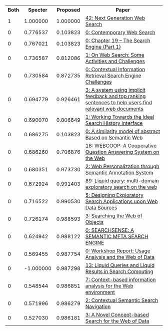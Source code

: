 <html><table><tr>
<th>Both</th>
<th>Specter</th>
<th>Proposed</th>
<th>Paper</th>
</tr>
<tr>
<td>1</td>
<td>1.000000</td>
<td>1.000000</td>
<td><a href="https://www.semanticscholar.org/paper/a5b2bb5a761c379472e4ff9ad3cca894763e3107">42: Next Generation Web Search</a></td>
</tr>
<tr>
<td>0</td>
<td>0.776537</td>
<td>0.103823</td>
<td><a href="https://www.semanticscholar.org/paper/b204767236c64f65ea87e258c9b24e9f4694b50b">0: Contemporary Web Search</a></td>
</tr>
<tr>
<td>0</td>
<td>0.767021</td>
<td>0.103823</td>
<td><a href="https://www.semanticscholar.org/paper/803f3782871f3f17f0c8f99eddc99eb62518b728">0: Chapter 19 – The Search Engine (Part 1)</a></td>
</tr>
<tr>
<td>0</td>
<td>0.736587</td>
<td>0.812086</td>
<td><a href="https://www.semanticscholar.org/paper/79e1ba9e22564424a9a96719bbf95fa50dc77dc5">1: On Web Search: Some Activities and Challenges</a></td>
</tr>
<tr>
<td>0</td>
<td>0.730584</td>
<td>0.872735</td>
<td><a href="https://www.semanticscholar.org/paper/642652853daa74bb4ab30e53bbc28b04ace45afb">0: Contextual Information Retrieval Search Engine Challenges</a></td>
</tr>
<tr>
<td>0</td>
<td>0.694779</td>
<td>0.926461</td>
<td><a href="https://www.semanticscholar.org/paper/be1fcb874bc8823169d7309e4a989b1d44e88acd">3: A system using implicit feedback and top ranking sentences to help users find relevant web documents</a></td>
</tr>
<tr>
<td>0</td>
<td>0.690070</td>
<td>0.806649</td>
<td><a href="https://www.semanticscholar.org/paper/64bd991d248f44f9cb8d2976b22b74742eab3c0e">1: Working Towards the Ideal Search History Interface</a></td>
</tr>
<tr>
<td>0</td>
<td>0.686275</td>
<td>0.103823</td>
<td><a href="https://www.semanticscholar.org/paper/af2fe297db82b0582650650938452972d4fc0b71">0: A similarity model of abstract Based on Semantic Web</a></td>
</tr>
<tr>
<td>0</td>
<td>0.686260</td>
<td>0.706876</td>
<td><a href="https://www.semanticscholar.org/paper/80a04335364c08709828f5b1d6e7c7d6197128cf">18: WEBCOOP: A Cooperative Question Answering System on the Web</a></td>
</tr>
<tr>
<td>0</td>
<td>0.680351</td>
<td>0.973730</td>
<td><a href="https://www.semanticscholar.org/paper/a47b33ff7b53ae22a8c82710cc11d70b75aaab90">2: Web Personalization through Semantic Annotation System</a></td>
</tr>
<tr>
<td>0</td>
<td>0.672924</td>
<td>0.991403</td>
<td><a href="https://www.semanticscholar.org/paper/481c92253ee3f7158a3fcb0d9e85b31a2f8b0094">89: Liquid query: multi-domain exploratory search on the web</a></td>
</tr>
<tr>
<td>0</td>
<td>0.716522</td>
<td>0.990530</td>
<td><a href="https://www.semanticscholar.org/paper/827ca7820ddbf7f38de9626bbdc520633c00355a">5: Designing Exploratory Search Applications upon Web Data Sources</a></td>
</tr>
<tr>
<td>0</td>
<td>0.726174</td>
<td>0.988593</td>
<td><a href="https://www.semanticscholar.org/paper/409ca14977379cf0276191e9a7bd1620c008084e">3: Searching the Web of Objects</a></td>
</tr>
<tr>
<td>0</td>
<td>0.624942</td>
<td>0.988122</td>
<td><a href="https://www.semanticscholar.org/paper/a933ad3db362dbf802aea767dd61117207afac66">0: SEARCHSENSE: A SEMANTIC META SEARCH ENGINE</a></td>
</tr>
<tr>
<td>0</td>
<td>0.569455</td>
<td>0.987754</td>
<td><a href="https://www.semanticscholar.org/paper/e56ea3d737efdb0d001636202b171055110b4d41">0: Workshop Report: Usage Analysis and the Web of Data</a></td>
</tr>
<tr>
<td>0</td>
<td>-1.000000</td>
<td>0.987298</td>
<td><a href="https://www.semanticscholar.org/paper/25d6539c3c01df60a5b62690ac1c8004a5d2117f">13: Liquid Queries and Liquid Results in Search Computing</a></td>
</tr>
<tr>
<td>0</td>
<td>0.548544</td>
<td>0.986851</td>
<td><a href="https://www.semanticscholar.org/paper/cb0541d4edac0a47c2146f79b800784e46eabf3e">7: Context-based information analysis for the Web environment</a></td>
</tr>
<tr>
<td>0</td>
<td>0.571996</td>
<td>0.986279</td>
<td><a href="https://www.semanticscholar.org/paper/3d877cb2c06e0c416ff7cb5b2e3a74a7ec86af1d">2: Contextual Semantic Search Navigation</a></td>
</tr>
<tr>
<td>0</td>
<td>0.527030</td>
<td>0.986181</td>
<td><a href="https://www.semanticscholar.org/paper/d3e5a93b1e49277ff1f98097fea81d6656c154ca">3: A Novel Concept-based Search for the Web of Data</a></td>
</tr>
</table></html>
